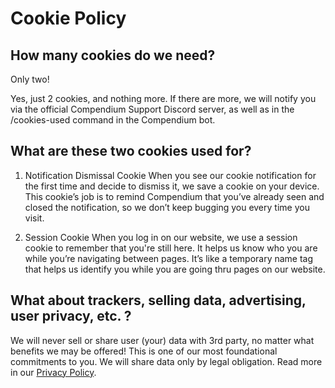 # Cookie Policy

## How many cookies do we need?

Only two!

Yes, just 2 cookies, and nothing more. If there are more, we will notify you via the official Compendium Support Discord server, as well as in the /cookies-used command in the Compendium bot.

## What are these two cookies used for?

1. Notification Dismissal Cookie
   When you see our cookie notification for the first time and decide to dismiss it, we save a cookie on your device.
   This cookie’s job is to remind Compendium that you’ve already seen and closed the notification, so we don’t keep bugging you every time you visit.

2. Session Cookie
   When you log in on our website, we use a session cookie to remember that you're still here.
   It helps us know who you are while you’re navigating between pages.
   It’s like a temporary name tag that helps us identify you while you are going thru pages on our website.

## What about trackers, selling data, advertising, user privacy, etc. ?

We will never sell or share user (your) data with 3rd party, no matter what benefits we may be offered!
This is one of our most foundational commitments to you.
We will share data only by legal obligation.
Read more in our [Privacy Policy](https://github.com/Compendium-Discord-Bot/Legal-Stuff-We-Are-Required-To-Share/blob/main/Privacy-Policy.md).
